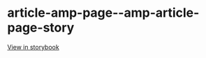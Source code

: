 # article-amp-page--amp-article-page-story

[View in storybook](https://raw.githack.com/Independent-Digital-News-and-Media-Ltd/indy-pwamp-sb/PR-2375-sb/index.html?path=/story/article-amp-page--amp-article-page-story)